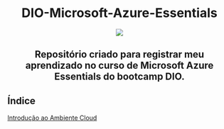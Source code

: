 <h1 align="center"> DIO-Microsoft-Azure-Essentials </h1>

<div align="center">
    <img src="https://hermes.dio.me/tracks/73b2de55-d67a-4dcc-8bea-4a16d0c4d30c.png"></div>


<h2 align="center"> Repositório criado para registrar meu aprendizado no curso de Microsoft Azure Essentials do bootcamp DIO. </h2>

## Índice

[Introdução ao Ambiente Cloud](./Introducao/INTRODUCAO.md)